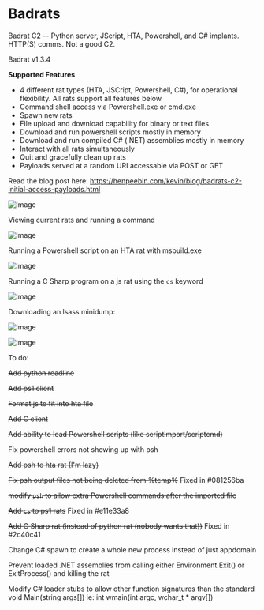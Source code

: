 # Badrats

Badrat C2 -- Python server, JScript, HTA, Powershell, and C# implants. HTTP(S) comms. Not a good C2.

Badrat v1.3.4

**Supported Features**

* 4 different rat types (HTA, JSCript, Powershell, C#), for operational flexibility. All rats support all features below
* Command shell access via Powershell.exe or cmd.exe
* Spawn new rats
* File upload and download capability for binary or text files
* Download and run powershell scripts mostly in memory
* Download and run compiled C# (.NET) assemblies mostly in memory
* Interact with all rats simultaneously
* Quit and gracefully clean up rats 
* Payloads served at a random URI accessable via POST or GET

Read the blog post here: https://henpeebin.com/kevin/blog/badrats-c2-initial-access-payloads.html

![image](/uploads/55cacc2c41463365ee6b86171b4ce5cc/image.png)

Viewing current rats and running a command

![image](/uploads/c9ac3ed3548edaf8550f007e487bf1aa/image.png)

Running a Powershell script on an HTA rat with msbuild.exe

![image](/uploads/2704d05148ed58402a8a3509da693cac/image.png)

Running a C Sharp program on a js rat using the `cs` keyword

![image](/uploads/be43bcb34c075851dd77da0da35eaffb/image.png)

Downloading an lsass minidump:

![image](/uploads/0947aaeb26deb423f4ba5de43c39fe31/image.png)

![image](/uploads/a82934014ffc695d8224a59c0036a7bc/image.png)

To do:

~~Add python readline~~

~~Add ps1 client~~

~~Format js to fit into hta file~~

~~Add C client~~

~~Add ability to load Powershell scripts (like scriptimport/scriptcmd)~~

Fix powershell errors not showing up with psh

~~Add psh to hta rat (I'm lazy)~~

~~Fix psh output files not being deleted from %temp%~~ Fixed in #081256ba

~~modify `psh` to allow extra Powershell commands after the imported file~~

~~Add `cs` to ps1 rats~~ Fixed in #e11e33a8

~~Add C Sharp rat (instead of python rat (nobody wants that))~~ Fixed in #2c40c41

Change C# spawn to create a whole new process instead of just appdomain

Prevent loaded .NET assemblies from calling either Environment.Exit() or ExitProcess() and killing the rat

Modify C# loader stubs to allow other function signatures than the standard void Main(string args[]) ie: int wmain(int argc, wchar\_t * argv[])
